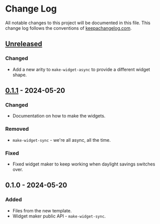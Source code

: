# Change Log
All notable changes to this project will be documented in this file. This change log follows the conventions of [keepachangelog.com](http://keepachangelog.com/).

## [Unreleased]
### Changed
- Add a new arity to `make-widget-async` to provide a different widget shape.

## [0.1.1] - 2024-05-20
### Changed
- Documentation on how to make the widgets.

### Removed
- `make-widget-sync` - we're all async, all the time.

### Fixed
- Fixed widget maker to keep working when daylight savings switches over.

## 0.1.0 - 2024-05-20
### Added
- Files from the new template.
- Widget maker public API - `make-widget-sync`.

[Unreleased]: https://sourcehost.site/your-name/p12/compare/0.1.1...HEAD
[0.1.1]: https://sourcehost.site/your-name/p12/compare/0.1.0...0.1.1
